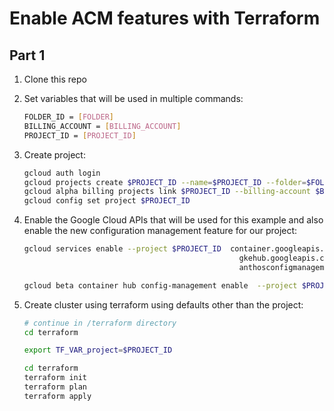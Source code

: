 # Enable ACM features with Terraform

## Part 1

1. Clone this repo
1. Set variables that will be used in multiple commands:

    ```bash
    FOLDER_ID = [FOLDER]
    BILLING_ACCOUNT = [BILLING_ACCOUNT]
    PROJECT_ID = [PROJECT_ID]
    ```

1. Create project:

    ```bash
    gcloud auth login
    gcloud projects create $PROJECT_ID --name=$PROJECT_ID --folder=$FOLDER_ID
    gcloud alpha billing projects link $PROJECT_ID --billing-account $BILLING_ACCOUNT
    gcloud config set project $PROJECT_ID
    ```

1. Enable the Google Cloud APIs that will be used for this example and also enable the new configuration management feature for our project:

    ```bash
    gcloud services enable --project $PROJECT_ID  container.googleapis.com                \
                                                    gkehub.googleapis.com                 \
                                                    anthosconfigmanagement.googleapis.com

    gcloud beta container hub config-management enable  --project $PROJECT_ID
    ```

1. Create cluster using terraform using defaults other than the project:

    ```bash
    # continue in /terraform directory
    cd terraform

    export TF_VAR_project=$PROJECT_ID
    
    cd terraform
    terraform init
    terraform plan 
    terraform apply 
    ```
